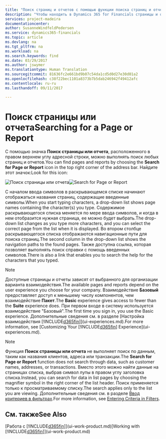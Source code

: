 ```yaml
---
title: "Поиск страниц и отчетов с помощью функции поиска страниц и отчетов | Документы Майкрософт"
description: "Чтобы находить в Dynamics 365 for Financials страницы и отчеты, следует использовать функцию поиска страниц и отчетов."
services: project-madeira
documentationcenter: 
author: SusanneWindfeldPedersen
ms.service: dynamics365-financials
ms.topic: article
ms.devlang: na
ms.tgt_pltfrm: na
ms.workload: na
ms.search.keywords: find
ms.date: 03/29/2017
ms.author: jswymer
ms.translationtype: Human Translation
ms.sourcegitcommit: 81636fc2e661bd9b07c54da1cd5d0d27e30d01a2
ms.openlocfilehash: c38f22bec1101a8373b7b5dab246942f49412afc
ms.contentlocale: ru-ru
ms.lasthandoff: 09/11/2017

---
```

# <a name="searching-for-a-page-or-report"></a><span data-ttu-id="4c1c2-103">Поиск страницы или отчета</span><span class="sxs-lookup"><span data-stu-id="4c1c2-103">Searching for a Page or Report</span></span>
<span data-ttu-id="4c1c2-104">С помощью значка **Поиск страницы или отчета**, расположенного в правом верхнем углу адресной строки, можно выполнять поиск любых страниц и отчетов.</span><span class="sxs-lookup"><span data-stu-id="4c1c2-104">You can find pages and reports by choosing the **Search for Page or Report** icon in the top right corner of the address bar.</span></span> <span data-ttu-id="4c1c2-105">Найдите этот значок:</span><span class="sxs-lookup"><span data-stu-id="4c1c2-105">Look for this icon:</span></span>

<span data-ttu-id="4c1c2-106">![Поиск страницы или отчета](media/ui-search/search.png "Поиск страницы или отчета")</span><span class="sxs-lookup"><span data-stu-id="4c1c2-106">![Search for Page or Report](media/ui-search/search.png "Search for Page or Report")</span></span>

<span data-ttu-id="4c1c2-107">С началом ввода символов в раскрывающемся списке начинают отображаться названия страниц, содержащие введенные символы.</span><span class="sxs-lookup"><span data-stu-id="4c1c2-107">When you start typing characters, a drop-down list shows page names containing the character(s) you type.</span></span> <span data-ttu-id="4c1c2-108">Содержимое раскрывающегося списка меняется по мере ввода символов, и когда в нем отобразится нужная страница, ее можно будет выбрать.</span><span class="sxs-lookup"><span data-stu-id="4c1c2-108">The drop-down list changes as you type more characters, and you can select the correct page from the list when it is displayed.</span></span> <span data-ttu-id="4c1c2-109">Во втором столбце раскрывающегося списка отображаются навигационные пути для поиска страниц.</span><span class="sxs-lookup"><span data-stu-id="4c1c2-109">The second column in the drop-down list shows the navigation paths to the found pages.</span></span> <span data-ttu-id="4c1c2-110">Также доступна ссылка, которая позволяет выполнять поиск справки с помощь введенных символов.</span><span class="sxs-lookup"><span data-stu-id="4c1c2-110">There is also a link that enables you to search the help for the characters that you typed.</span></span>

> [!NOTE]  
>   <span data-ttu-id="4c1c2-111">Доступные страницы и отчеты зависят от выбранного для организации варианта взаимодействия.</span><span class="sxs-lookup"><span data-stu-id="4c1c2-111">The available pages and reports depend on the user experience you choose for your company.</span></span> <span data-ttu-id="4c1c2-112">Взаимодействие **Базовый** предоставляет доступ к меньшему числу компонентов, чем взаимодействие **Пакет**.</span><span class="sxs-lookup"><span data-stu-id="4c1c2-112">The **Basic** experience gives access to fewer than the **Suite** experience does.</span></span> <span data-ttu-id="4c1c2-113">При первом входе в систему используется взаимодействие "Базовый".</span><span class="sxs-lookup"><span data-stu-id="4c1c2-113">The first time you sign in, you use the Basic experience.</span></span> <span data-ttu-id="4c1c2-114">Дополнительные сведения см. в разделе [Настройка взаимодействия [!INCLUDE[d365fin](includes/d365fin_long_md.md)]](ui-experiences.md).</span><span class="sxs-lookup"><span data-stu-id="4c1c2-114">For more information, see [Customizing Your [!INCLUDE[d365fin](includes/d365fin_long_md.md)] Experience](ui-experiences.md).</span></span>

> [!NOTE]  
>   <span data-ttu-id="4c1c2-115">Функция **Поиск страницы или отчета** не выполняет поиск по данным, таким как названия клиентов, адреса или транзакции.</span><span class="sxs-lookup"><span data-stu-id="4c1c2-115">The **Search for Page or Report** function does not search through data, such as customer names, addresses, or transactions.</span></span> <span data-ttu-id="4c1c2-116">Вместо этого можно найти данные на страницах списка, выбрав символ лупы в правом углу заголовка списка.</span><span class="sxs-lookup"><span data-stu-id="4c1c2-116">Instead, you can search for data in list pages by choosing the magnifier symbol in the right corner of the list header.</span></span> <span data-ttu-id="4c1c2-117">Поиск применяется только к просматриваемому списку.</span><span class="sxs-lookup"><span data-stu-id="4c1c2-117">The search applies only to the list you are viewing.</span></span> <span data-ttu-id="4c1c2-118">Дополнительные сведения см. в разделе [Ввод критериев в фильтрах](ui-enter-criteria-filters.md).</span><span class="sxs-lookup"><span data-stu-id="4c1c2-118">For more information, see [Entering Criteria in Filters](ui-enter-criteria-filters.md).</span></span>

## <a name="see-also"></a><span data-ttu-id="4c1c2-119">См. также</span><span class="sxs-lookup"><span data-stu-id="4c1c2-119">See Also</span></span>
<span data-ttu-id="4c1c2-120">[Работа с [!INCLUDE[d365fin](includes/d365fin_md.md)]](ui-work-product.md)</span><span class="sxs-lookup"><span data-stu-id="4c1c2-120">[Working with [!INCLUDE[d365fin](includes/d365fin_md.md)]](ui-work-product.md)</span></span>

